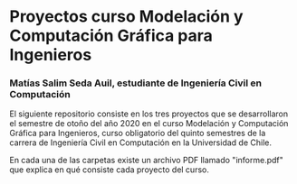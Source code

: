 # Proyectos curso Modelación y Computación Gráfica para Ingenieros
### Matías Salim Seda Auil, estudiante de Ingeniería Civil en Computación

El siguiente repositorio consiste en los tres proyectos que se desarrollaron el semestre de otoño del año 2020 en el curso Modelación y Computación Gráfica para Ingenieros, curso obligatorio del quinto semestres de la carrera de Ingeniería Civil en Computación en la Universidad de Chile.

En cada una de las carpetas existe un archivo PDF llamado "informe.pdf" que explica en qué consiste cada proyecto del curso.

